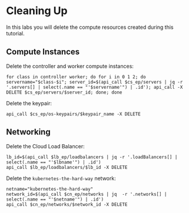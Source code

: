 # Cleaning Up

In this labs you will delete the compute resources created during this tutorial.

## Compute Instances

Delete the controller and worker compute instances:

```
for class in controller worker; do for i in 0 1 2; do servername="$class-$i"; server_id=$(api_call $cs_ep/servers | jq -r '.servers[] | select(.name == "'$servername'") | .id'); api_call -X DELETE $cs_ep/servers/$server_id; done; done
```

Delete the keypair:

```
api_call $cs_ep/os-keypairs/$keypair_name -X DELETE
```

## Networking

Delete the Cloud Load Balancer:

```
lb_id=$(api_call $lb_ep/loadbalancers | jq -r '.loadBalancers[] | select(.name == "'$lbname'") | .id')
api_call $lb_ep/loadbalancers/$lb_id -X DELETE
```

Delete the `kubernetes-the-hard-way` network:

```
netname="kubernetes-the-hard-way"
network_id=$(api_call $cn_ep/networks | jq  -r '.networks[] | select(.name == "'$netname'") | .id')
api_call $cn_ep/networks/$network_id -X DELETE
```
